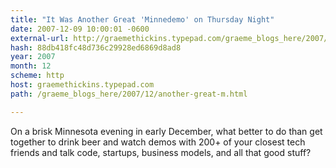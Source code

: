 ```yaml
---
title: "It Was Another Great 'Minnedemo' on Thursday Night"
date: 2007-12-09 10:00:01 -0600
external-url: http://graemethickins.typepad.com/graeme_blogs_here/2007/12/another-great-m.html
hash: 88db418fc48d736c29928ed6869d8ad8
year: 2007
month: 12
scheme: http
host: graemethickins.typepad.com
path: /graeme_blogs_here/2007/12/another-great-m.html

---
```


On a brisk Minnesota evening in early December, what better to do than get together to drink beer and watch demos with 200+ of your closest tech friends and talk code, startups, business models, and all that good stuff?
